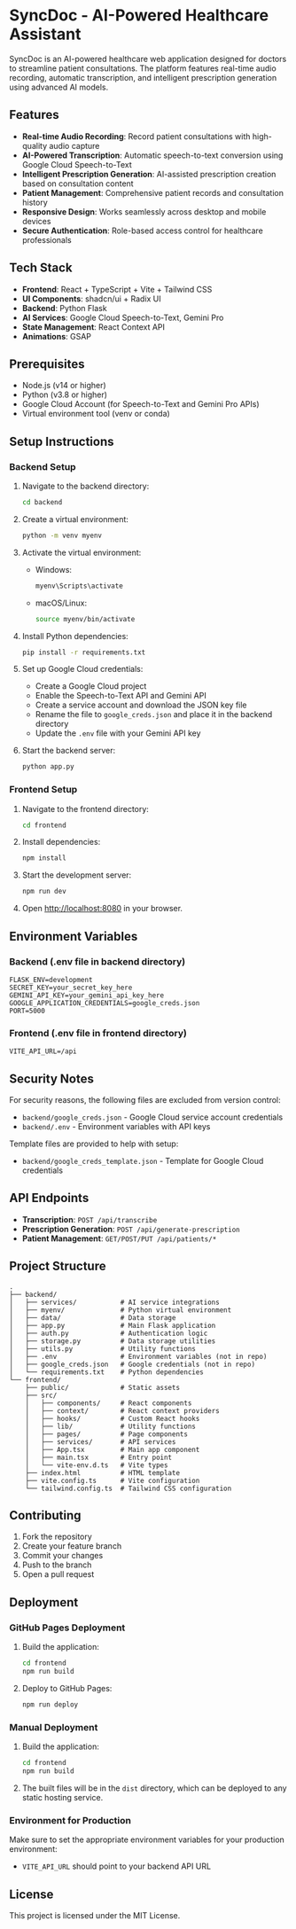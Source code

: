 # SyncDoc - AI-Powered Healthcare Assistant

SyncDoc is an AI-powered healthcare web application designed for doctors to streamline patient consultations. The platform features real-time audio recording, automatic transcription, and intelligent prescription generation using advanced AI models.

## Features

- **Real-time Audio Recording**: Record patient consultations with high-quality audio capture
- **AI-Powered Transcription**: Automatic speech-to-text conversion using Google Cloud Speech-to-Text
- **Intelligent Prescription Generation**: AI-assisted prescription creation based on consultation content
- **Patient Management**: Comprehensive patient records and consultation history
- **Responsive Design**: Works seamlessly across desktop and mobile devices
- **Secure Authentication**: Role-based access control for healthcare professionals

## Tech Stack

- **Frontend**: React + TypeScript + Vite + Tailwind CSS
- **UI Components**: shadcn/ui + Radix UI
- **Backend**: Python Flask
- **AI Services**: Google Cloud Speech-to-Text, Gemini Pro
- **State Management**: React Context API
- **Animations**: GSAP

## Prerequisites

- Node.js (v14 or higher)
- Python (v3.8 or higher)
- Google Cloud Account (for Speech-to-Text and Gemini Pro APIs)
- Virtual environment tool (venv or conda)

## Setup Instructions

### Backend Setup

1. Navigate to the backend directory:
   ```bash
   cd backend
   ```

2. Create a virtual environment:
   ```bash
   python -m venv myenv
   ```

3. Activate the virtual environment:
   - Windows:
     ```bash
     myenv\Scripts\activate
     ```
   - macOS/Linux:
     ```bash
     source myenv/bin/activate
     ```

4. Install Python dependencies:
   ```bash
   pip install -r requirements.txt
   ```

5. Set up Google Cloud credentials:
   - Create a Google Cloud project
   - Enable the Speech-to-Text API and Gemini API
   - Create a service account and download the JSON key file
   - Rename the file to `google_creds.json` and place it in the backend directory
   - Update the `.env` file with your Gemini API key

6. Start the backend server:
   ```bash
   python app.py
   ```

### Frontend Setup

1. Navigate to the frontend directory:
   ```bash
   cd frontend
   ```

2. Install dependencies:
   ```bash
   npm install
   ```

3. Start the development server:
   ```bash
   npm run dev
   ```

4. Open [http://localhost:8080](http://localhost:8080) in your browser.

## Environment Variables

### Backend (.env file in backend directory)
```env
FLASK_ENV=development
SECRET_KEY=your_secret_key_here
GEMINI_API_KEY=your_gemini_api_key_here
GOOGLE_APPLICATION_CREDENTIALS=google_creds.json
PORT=5000
```

### Frontend (.env file in frontend directory)
```env
VITE_API_URL=/api
```

## Security Notes

For security reasons, the following files are excluded from version control:
- `backend/google_creds.json` - Google Cloud service account credentials
- `backend/.env` - Environment variables with API keys

Template files are provided to help with setup:
- `backend/google_creds_template.json` - Template for Google Cloud credentials

## API Endpoints

- **Transcription**: `POST /api/transcribe`
- **Prescription Generation**: `POST /api/generate-prescription`
- **Patient Management**: `GET/POST/PUT /api/patients/*`

## Project Structure

```
.
├── backend/
│   ├── services/           # AI service integrations
│   ├── myenv/              # Python virtual environment
│   ├── data/               # Data storage
│   ├── app.py              # Main Flask application
│   ├── auth.py             # Authentication logic
│   ├── storage.py          # Data storage utilities
│   ├── utils.py            # Utility functions
│   ├── .env                # Environment variables (not in repo)
│   ├── google_creds.json   # Google credentials (not in repo)
│   └── requirements.txt    # Python dependencies
└── frontend/
    ├── public/             # Static assets
    ├── src/
    │   ├── components/     # React components
    │   ├── context/        # React context providers
    │   ├── hooks/          # Custom React hooks
    │   ├── lib/            # Utility functions
    │   ├── pages/          # Page components
    │   ├── services/       # API services
    │   ├── App.tsx         # Main app component
    │   ├── main.tsx        # Entry point
    │   └── vite-env.d.ts   # Vite types
    ├── index.html          # HTML template
    ├── vite.config.ts      # Vite configuration
    └── tailwind.config.ts  # Tailwind CSS configuration
```

## Contributing

1. Fork the repository
2. Create your feature branch
3. Commit your changes
4. Push to the branch
5. Open a pull request

## Deployment

### GitHub Pages Deployment

1. Build the application:
   ```bash
   cd frontend
   npm run build
   ```

2. Deploy to GitHub Pages:
   ```bash
   npm run deploy
   ```

### Manual Deployment

1. Build the application:
   ```bash
   cd frontend
   npm run build
   ```

2. The built files will be in the `dist` directory, which can be deployed to any static hosting service.

### Environment for Production

Make sure to set the appropriate environment variables for your production environment:
- `VITE_API_URL` should point to your backend API URL

## License

This project is licensed under the MIT License.